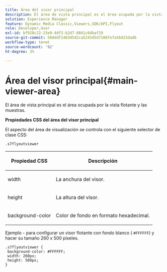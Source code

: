 ```yaml
---
title: Área del visor principal
description: El área de vista principal es el área ocupada por la vista flotante y las muestras.
solution: Experience Manager
feature: Dynamic Media Classic,Viewers,SDK/API,Flyout
role: Developer,User
exl-id: bf928c22-23e9-4df3-b2d7-0841c64baf19
source-git-commit: 50dddf148345d2ca5243d5d7108fefa56d23dad6
workflow-type: tm+mt
source-wordcount: '92'
ht-degree: 3%

---
```


# Área del visor principal{#main-viewer-area}

El área de vista principal es el área ocupada por la vista flotante y las muestras.

<!--<a id="section_061E550C1C1D4DB2BD663A898895B38C"></a>-->

**Propiedades CSS del área del visor principal**

El aspecto del área de visualización se controla con el siguiente selector de clase CSS:

```
.s7flyoutviewer
```

<table id="table_94EE3F5BBE4547C0B4943471CEE7EDE4"> 
 <thead> 
  <tr> 
   <th colname="col1" class="entry"> <p> Propiedad CSS </p> </th> 
   <th colname="col2" class="entry"> <p>Descripción </p> </th> 
  </tr> 
 </thead>
 <tbody> 
  <tr> 
   <td colname="col1"> <p> <span class="codeph"> width </span> </p> </td> 
   <td colname="col2"> <p>La anchura del visor. </p> </td> 
  </tr> 
  <tr> 
   <td colname="col1"> <p> <span class="codeph"> height </span> </p> </td> 
   <td colname="col2"> <p>La altura del visor. </p> </td> 
  </tr> 
  <tr> 
   <td colname="col1"> <p> <span class="codeph"> background-color </span> </p> </td> 
   <td colname="col2"> <p> Color de fondo en formato hexadecimal. </p> </td> 
  </tr> 
 </tbody> 
</table>

Ejemplo - para configurar un visor flotante con fondo blanco ( `#FFFFFF`) y hacer su tamaño 260 x 500 píxeles.

```
.s7flyoutviewer { 
 background-color: #FFFFFF; 
 width: 260px; 
 height: 500px;  
}
```
